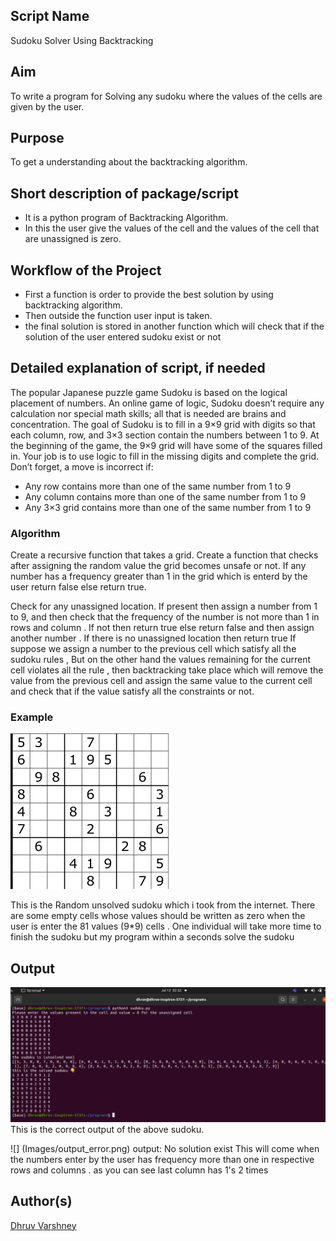 ## Script Name

Sudoku Solver Using Backtracking

## Aim

To write a program for Solving any sudoku where the values of the cells are given by the user.

## Purpose

To get a understanding about the backtracking algorithm.

## Short description of package/script

- It is a python program of Backtracking Algorithm.
- In this the user give the values of the cell and the values of the cell that are unassigned is zero.

## Workflow of the Project

- First a function is order to provide the best solution by using backtracking algorithm.
- Then outside the function user input is taken.
- the final solution is stored in another function which will check that if the solution of the user entered sudoku exist or not

## Detailed explanation of script, if needed

The popular Japanese puzzle game Sudoku is based on the logical placement of numbers. An online game of logic, Sudoku doesn’t require any calculation nor special math skills; all that is needed are brains and concentration.
The goal of Sudoku is to fill in a 9×9 grid with digits so that each column, row, and 3×3 section contain the numbers between 1 to 9. At the beginning of the game, the 9×9 grid will have some of the squares filled in. Your job is to use logic to fill in the missing digits and complete the grid. Don’t forget, a move is incorrect if:

- Any row contains more than one of the same number from 1 to 9
- Any column contains more than one of the same number from 1 to 9
- Any 3×3 grid contains more than one of the same number from 1 to 9

### Algorithm

Create a recursive function that takes a grid.
Create a function that checks after assigning the random value the grid becomes unsafe or not. If any number has a frequency greater than 1 in the grid which is enterd by the user return false else return true.

Check for any unassigned location. If present then assign a number from 1 to 9, and then check that the frequency of the number is not more than 1 in rows and column . If not then return true else return false and then assign another number .
If there is no unassigned location then return true
If suppose we assign a number to the previous cell which satisfy all the sudoku rules , But on the other hand the values remaining for the current cell violates all the rule , then backtracking take place which will remove the value from the previous cell and assign the same value to the current cell and check that if the value satisfy all the constraints or not.

### Example

![](Images/sample.png)

This is the Random unsolved sudoku which i took from the internet. There are some empty cells whose values should be written as zero when the user is enter the 81 values (9\*9) cells . One individual will take more time to finish the sudoku but my program within a seconds solve the sudoku

## Output

![](Images/output.png)
This is the correct output of the above sudoku.

![] (Images/output_error.png)
output: No solution exist
This will come when the numbers enter by the user has frequency more than one in respective rows and columns . as you can see last column has 1's 2 times

## Author(s)

[Dhruv Varshney](https://github.com/dhruv-varshney)
